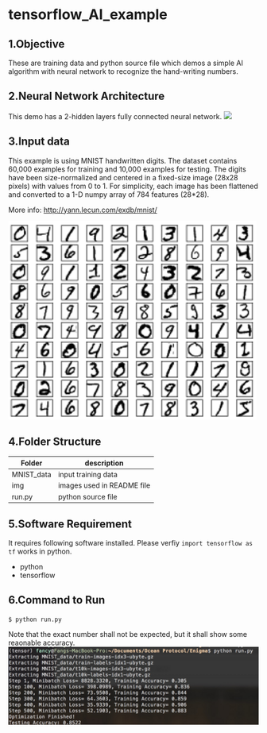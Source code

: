 # tensorflow_AI_example

## 1.Objective
These are training data and python source file which demos a simple AI algorithm with neural network to recognize the hand-writing numbers. 

## 2.Neural Network Architecture

This demo has a 2-hidden layers fully connected neural network.
<img src="img/nn.png" width="500" />

## 3.Input data
This example is using MNIST handwritten digits. The dataset contains 60,000 examples for training and 10,000 examples for testing. The digits have been size-normalized and centered in a fixed-size image (28x28 pixels) with values from 0 to 1. For simplicity, each image has been flattened and converted to a 1-D numpy array of 784 features (28*28).

More info: http://yann.lecun.com/exdb/mnist/

<img src="img/number.png" width="500" />

## 4.Folder Structure

Folder | description | 
---| ---| 
MNIST_data |  input training data | 
img| images used in README file |
run.py | python source file |


## 5.Software Requirement

It requires following software installed. Please verfiy `import tensorflow as tf` works in python.

* python
* tensorflow

## 6.Command to Run
```
$ python run.py
```
Note that the exact number shall not be expected, but it shall show some reaonable accuracy.
<img src="img/run.jpg" width="800" />


